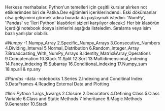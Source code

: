 Herkese merhabalar. 
Python'un temelleri için çeşitli kurslar alırken not etiiklerimden biri de Patika.Dev eğitimleri içeriklerindendi. Eski dökümanlar olsa gelişimimi görmek adına burada da paylaşmak istedim. 'NumPy', 'Pandas' ve 'İleri Python' klasörleri sizleri karşılıyor olacak:) Her bir klasörün içerdiği notebook dosya isimlerini aşağıda listeledim. Sıralama veya isim bazlı yanlışlar olabilir. 

#_*Numpy*_ 
-1.Numpy_Array
2.Specific_Numpy_Arrays
3.Consecutive_Numbers
4.Dividing_Interval
5.Normal_Distribution
6.Random_Integer_Array
7.Broadcasting_With_NumPy_Arrays
8.Identity_Matrix&Array_Operations
9.Concatenation
10.Stack
11.Split
12.Sort
13.Multidimensional_indexing
14.Fancy_indexing
15.Subarray
16.Conditional_indexing
17.Numpy_sum
18.np.all & np.any

#_*Pandas*_
-data
-notebooks
 1.Series
 2.Indexing and Conditinal Index
 3.DataFrames
 4.Reading External Data and Plotting

#_*İleri Python*_
1.args_kwargs
2.Closure
2.Decorators
4.Defining Class
5.Class Variable
6.Class and Static Methods
7.Inheritance
8.Magic Methods
9.Generator
10.Stack
